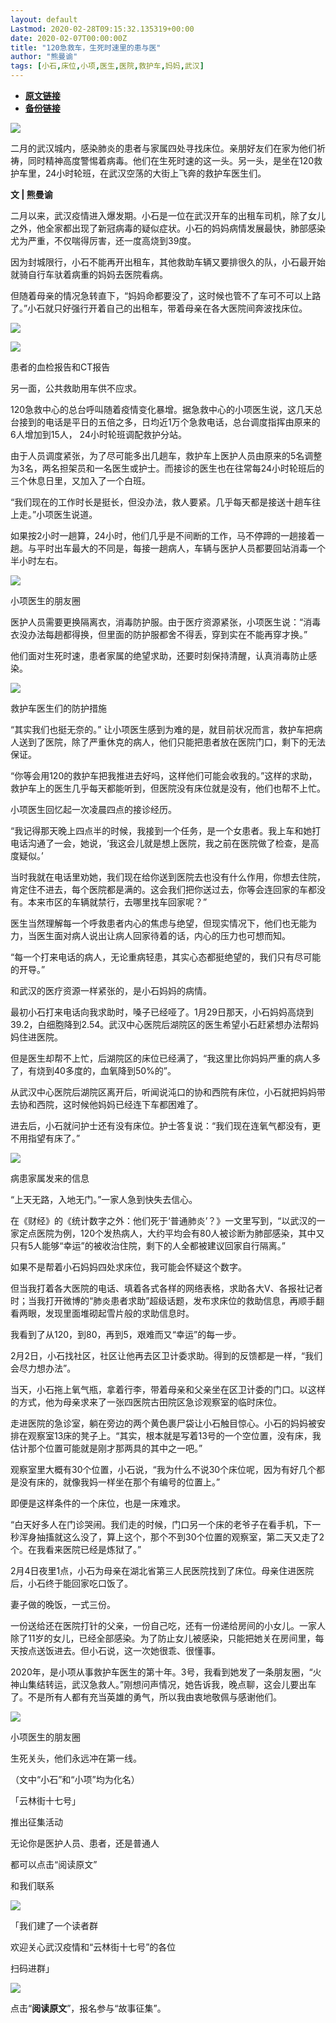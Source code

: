 ```yaml
---
layout: default
Lastmod: 2020-02-28T09:15:32.135319+00:00
date: 2020-02-07T00:00:00Z
title: "120急救车，生死时速里的患与医"
author: "熊曼谕"
tags: [小石,床位,小项,医生,医院,救护车,妈妈,武汉]
---
```


* [**原文链接**](http://mp.weixin.qq.com/s?__biz=MzIwMDE0MTY2Nw==&mid=2247483815&idx=1&sn=8cdc2c8b0cec4e88367c0a42138ba0d9&chksm=9680ffaba1f776bd2e0af000c39bf877fc9b430d6ce5dc29045f665918b17a847ab81cc86451#rd)
* [**备份链接**](http://archive.ph/BSZfs)


![](/images/post/ce4fad7120914778b2b87b8b95955c8d.jpg)

二月的武汉城内，感染肺炎的患者与家属四处寻找床位。亲朋好友们在家为他们祈祷，同时精神高度警惕着病毒。他们在生死时速的这一头。另一头，是坐在120救护车里，24小时轮班，在武汉空荡的大街上飞奔的救护车医生们。

  

**文 | 熊曼谕**

  

二月以来，武汉疫情进入爆发期。小石是一位在武汉开车的出租车司机，除了女儿之外，他全家都出现了新冠病毒的疑似症状。小石的妈妈病情发展最快，肺部感染尤为严重，不仅喘得厉害，还一度高烧到39度。

因为封城限行，小石不能再开出租车，其他救助车辆又要排很久的队，小石最开始就骑自行车驮着病重的妈妈去医院看病。

  

但随着母亲的情况急转直下，“妈妈命都要没了，这时候也管不了车可不可以上路了。”小石就只好强行开着自己的出租车，带着母亲在各大医院间奔波找床位。

  

![](/images/post/60ba70055e09729e20d3e1781b0094ba.jpg)

![](/images/post/f3c79b514bc0ee6088f84199c7057ea3.jpg)

患者的血检报告和CT报告

  

另一面，公共救助用车供不应求。

120急救中心的总台呼叫随着疫情变化暴增。据急救中心的小项医生说，这几天总台接到的电话是平日的五倍之多，日均近1万个急救电话，总台调度指挥由原来的6人增加到15人， 24小时轮班调配救护分站。

由于人员调度紧张，为了尽可能多出几趟车，救护车上医护人员由原来的5名调整为3名，两名担架员和一名医生或护士。而接诊的医生也在往常每24小时轮班后的三个休息日里，又加入了一个白班。

“我们现在的工作时长是挺长，但没办法，救人要紧。几乎每天都是接送十趟车往上走。”小项医生说道。

如果按2小时一趟算，24小时，他们几乎是不间断的工作，马不停蹄的一趟接着一趟。与平时出车最大的不同是，每接一趟病人，车辆与医护人员都要回站消毒一个半小时左右。

  

![](/images/post/3e1e01228c858c3134183ac256022d10.jpg)

小项医生的朋友圈

  

医护人员需要更换隔离衣，消毒防护服。由于医疗资源紧张，小项医生说：“消毒衣没办法每趟都得换，但里面的防护服都舍不得丢，穿到实在不能再穿才换。”

他们面对生死时速，患者家属的绝望求助，还要时刻保持清醒，认真消毒防止感染。

![](/images/post/90e72a755824db5a3160361ff470c1e1.jpg)

救护车医生们的防护措施

  

“其实我们也挺无奈的。” 让小项医生感到为难的是，就目前状况而言，救护车把病人送到了医院，除了严重休克的病人，他们只能把患者放在医院门口，剩下的无法保证。

“你等会用120的救护车把我推进去好吗，这样他们可能会收我的。”这样的求助，救护车上的医生几乎每天都能听到，但医院没有床位就是没有，他们也帮不上忙。

  

小项医生回忆起一次凌晨四点的接诊经历。  

  

  

“我记得那天晚上四点半的时候，我接到一个任务，是一个女患者。我上车和她打电话沟通了一会，她说，‘我这会儿就是想上医院，我之前在医院做了检查，是高度疑似。’

  

当时我就在电话里劝她，我们现在给你送到医院去也没有什么作用，你想去住院，肯定住不进去，每个医院都是满的。这会我们把你送过去，你等会连回家的车都没有。本来市区的车辆就禁行，去哪里找车回家呢？”

医生当然理解每一个呼救患者内心的焦虑与绝望，但现实情况下，他们也无能为力，当医生面对病人说出让病人回家待着的话，内心的压力也可想而知。

  

“每一个打来电话的病人，无论重病轻患，其实心态都挺绝望的，我们只有尽可能的开导。”

  

和武汉的医疗资源一样紧张的，是小石妈妈的病情。

最初小石打来电话向我求助时，嗓子已经哑了。1月29日那天，小石妈妈高烧到39.2，白细胞降到2.54。武汉中心医院后湖院区的医生希望小石赶紧想办法帮妈妈住进医院。

但是医生却帮不上忙，后湖院区的床位已经满了，“我这里比你妈妈严重的病人多了，有烧到40多度的，血氧降到50%的”。

从武汉中心医院后湖院区离开后，听闻说沌口的协和西院有床位，小石就把妈妈带去协和西院，这时候他妈妈已经连下车都困难了。

  

进去后，小石就问护士还有没有床位。护士答复说：“我们现在连氧气都没有，更不用指望有床了。”

![](/images/post/99d6d4fac499f50d31cee760add4893d.jpg)

病患家属发来的信息

“上天无路，入地无门。”一家人急到快失去信心。

  

在《财经》的《统计数字之外：他们死于‘普通肺炎’？》一文里写到，“以武汉的一家定点医院为例，120个发热病人，大约平均会有80人被诊断为肺部感染，其中又只有5人能够“幸运”的被收治住院，剩下的人全都被建议回家自行隔离。”

如果不是帮着小石妈妈四处求床位，我可能会怀疑这个数字。

  

但当我打着各大医院的电话、填着各式各样的网络表格，求助各大V、各报社记者时；当我打开微博的“肺炎患者求助”超级话题，发布求床位的救助信息，再顺手翻看两眼，发现里面堆砌起雪片般的求助信息时。

我看到了从120，到80，再到5，艰难而又“幸运”的每一步。

2月2日，小石找社区，社区让他再去区卫计委求助。得到的反馈都是一样，“我们会尽力想办法”。

  

当天，小石拖上氧气瓶，拿着行李，带着母亲和父亲坐在区卫计委的门口。以这样的方式，他为母亲求来了一张四医院古田院区急诊观察室的临时床位。

走进医院的急诊室，躺在旁边的两个黄色裹尸袋让小石触目惊心。小石的妈妈被安排在观察室13床的凳子上。“其实，根本就是写着13号的一个空位置，没有床，我估计那个位置可能就是刚才那两具的其中之一吧。”

观察室里大概有30个位置，小石说，“我为什么不说30个床位呢，因为有好几个都是没有床的，就像我妈一样坐在那个有编号的位置上。”

即便是这样条件的一个床位，也是一床难求。

  

“白天好多人在门诊哭闹。我们走的时候，门口另一个床的老爷子在看手机，下一秒浑身抽搐就这么没了，算上这个，那个不到30个位置的观察室，第二天又走了2个。在我看来医院已经是炼狱了。”

  

2月4日夜里1点，小石为母亲在湖北省第三人民医院找到了床位。母亲住进医院后，小石终于能回家吃口饭了。

妻子做的晚饭，一式三份。

  

一份送给还在医院打针的父亲，一份自己吃，还有一份递给房间的小女儿。一家人除了11岁的女儿，已经全部感染。为了防止女儿被感染，只能把她关在房间里，每天按点送饭进去。但小石说，这一次她很乖、很懂事。

2020年，是小项从事救护车医生的第十年。3号，我看到她发了一条朋友圈，“火神山集结转运，武汉急救人。”刚想问声情况，她告诉我，晚点聊，这会儿要出车了。不是所有人都有充当英雄的勇气，所以我由衷地敬佩与感谢他们。

![](/images/post/71b5991b2eaefe8108b987cc0ea5059d.jpg)

小项医生的朋友圈

  

生死关头，他们永远冲在第一线。

  

（文中“小石”和“小项”均为化名）  

  

  

「云林街十七号」

推出征集活动

  

无论你是医护人员、患者，还是普通人  

都可以点击“阅读原文”

和我们联系  

  

![](/images/post/3a42482b695ccdea6e871da8962b0605.jpg)

  

「我们建了一个读者群

欢迎关心武汉疫情和“云林街十七号”的各位

扫码进群」

  

![](/images/post/cba028ef738de3d9e95f025a07bc487d.jpg)

  

  

点击“**阅读原文**”，报名参与“故事征集”。

